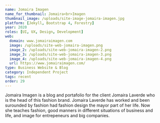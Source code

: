 ```yaml
---
name: Jomaira Imagen
name_for_thumbnail: Jomaira<br>Imagen
thumbnail_image: /uploads/site-image-jomaira-imagen.jpg
platform: [Jekyll, Bootstrap 4, Forestry]
year: 2020
roles: [UI, UX, Design, Development]
web:
  domain: www.jomairaimagen.com
  image: /uploads/site-web-jomaira-imagen.png
  image_2: /uploads/site-web-jomaira-imagen-2.png
  image_3: /uploads/site-web-jomaira-imagen-3.png
  image_4: /uploads/site-web-jomaira-imagen-4.png
  url: https://www.jomairaimagen.com/
type: Business Website & Blog
category: Independent Project
tags: recent
order: 29
---
```


Jomaira Imagen is a blog and portafolio for the client Jomaira Laverde who is the head of this fashion brand. Jomaira Laverde has worked and been surounded by fashion had fashion design the mayor part of her life. Now she teaches fashion, good manners in different situations of business and life, and image for entrepeneurs and big companies.